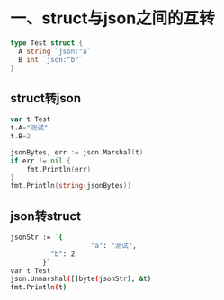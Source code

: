 # 一、struct与json之间的互转

```go
type Test struct {
  A string `json:"a`
  B int `json:"b"`
}
```

## struct转json

```go
var t Test
t.A="测试"
t.B=2

jsonBytes, err := json.Marshal(t)
if err != nil {
	fmt.Println(err)
}
fmt.Println(string(jsonBytes))
```

## json转struct

```bash
jsonStr := `{
					"a": "测试",
          "b": 2
        }`
var t Test
json.Unmarshal([]byte(jsonStr), &t)
fmt.Println(t)
```

